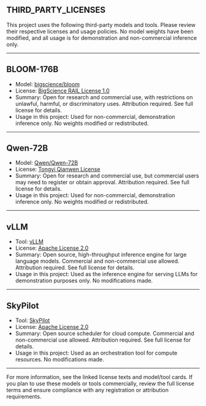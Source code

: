 ## THIRD_PARTY_LICENSES

This project uses the following third-party models and tools. Please review their respective licenses and usage policies. No model weights have been modified, and all usage is for demonstration and non-commercial inference only.

---

## BLOOM-176B
- Model: [bigscience/bloom](https://huggingface.co/bigscience/bloom)
- License: [BigScience RAIL License 1.0](https://huggingface.co/spaces/bigscience/license)
- Summary: Open for research and commercial use, with restrictions on unlawful, harmful, or discriminatory uses. Attribution required. See full license for details.
- Usage in this project: Used for non-commercial, demonstration inference only. No weights modified or redistributed.

---

## Qwen-72B
- Model: [Qwen/Qwen-72B](https://huggingface.co/Qwen/Qwen-72B)
- License: [Tongyi Qianwen License](https://huggingface.co/Qwen/Qwen-72B/blob/main/LICENSE)
- Summary: Open for research and commercial use, but commercial users may need to register or obtain approval. Attribution required. See full license for details.
- Usage in this project: Used for non-commercial, demonstration inference only. No weights modified or redistributed.

---

## vLLM
- Tool: [vLLM](https://github.com/vllm-project/vllm)
- License: [Apache License 2.0](https://github.com/vllm-project/vllm/blob/main/LICENSE)
- Summary: Open source, high-throughput inference engine for large language models. Commercial and non-commercial use allowed. Attribution required. See full license for details.
- Usage in this project: Used as the inference engine for serving LLMs for demonstration purposes only. No modifications made.

---

## SkyPilot
- Tool: [SkyPilot](https://github.com/skypilot-org/skypilot)
- License: [Apache License 2.0](https://github.com/skypilot-org/skypilot/blob/master/LICENSE)
- Summary: Open source scheduler for cloud compute. Commercial and non-commercial use allowed. Attribution required. See full license for details.
- Usage in this project: Used as an orchestration tool for compute resources. No modifications made.

---

For more information, see the linked license texts and model/tool cards. If you plan to use these models or tools commercially, review the full license terms and ensure compliance with any registration or attribution requirements.
